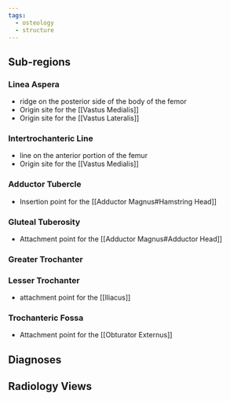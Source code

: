 ```yaml
---
tags:
  - osteology
  - structure
---
```



## Sub-regions
### Linea Aspera
- ridge on the posterior side of the body of the femor
- Origin site for the [[Vastus Medialis]]
- Origin site for the [[Vastus Lateralis]]

### Intertrochanteric Line
- line on the anterior portion of the femur
- Origin site for the [[Vastus Medialis]]

### Adductor Tubercle
- Insertion point for the [[Adductor Magnus#Hamstring Head]]
### Gluteal Tuberosity
- Attachment point for the [[Adductor Magnus#Adductor Head]]
### Greater Trochanter

### Lesser Trochanter
- attachment point for the [[Iliacus]]
### Trochanteric Fossa
- Attachment point for the [[Obturator Externus]]
## Diagnoses


## Radiology Views
